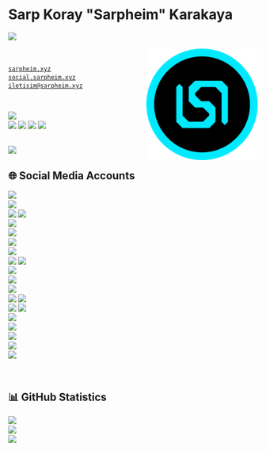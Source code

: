 # Sarp Koray "Sarpheim" Karakaya
[<img src="https://readme-typing-svg.herokuapp.com?font=Rubik&weight=500&pause=1000&color=00EAFF&width=500&lines=Former+Streamer;Part+Time+Developer;Former+National+Alpine+Skier;TED+Ankara+College+Foundation+Private+High+School+'25;METU+Civil+Engineering+'29">](#)

<img align="right" width="225" src="assets/Sarpheim.png">

<br>

<code>[sarpheim.xyz](https://www.sarpheim.xyz)</code>
<br>
<code>[social.sarpheim.xyz](https://social.sarpheim.xyz)</code>
<br>
<code>[iletisim@sarpheim.xyz](mailto:iletisim@sarpheim.xyz)</code>

<br>

[<img src="https://img.shields.io/twitch/status/sarpheim">](#)
<br>
[<img src="https://visitor-badge.laobi.icu/badge?page_id=Sarpheim.sarpheim">](#)
[<img src="https://img.shields.io/github/followers/Sarpheim">](#)
[<img src="https://img.shields.io/github/stars/Sarpheim">](#)
[<img src="https://img.shields.io/github/sponsors/Sarpheim">](#)

<br>

<img src="https://lanyard.cnrad.dev/api/391539062823059457">

<br>

## 🌐 Social Media Accounts

[<img height="28" src="https://img.shields.io/badge/Website-252525?style=flat&logo=html5&logoColor=00EAFF">](https://www.sarpheim.xyz)
<br>
[<img height="28" src="https://img.shields.io/badge/Discord Server-252525?style=flat&logo=discord&logoColor=5865F2">](https://discord.sarpheim.xyz)
<br>
[<img height="28" src="https://img.shields.io/badge/Facebook Profile-252525?style=flat&logo=facebook&logoColor=0865FE">](https://www.facebook.com/Sarpheim)
[<img height="28" src="https://img.shields.io/badge/Facebook Group-252525?style=flat&logo=facebook&logoColor=0865FE">](https://www.facebook.com/SarpheimAilesi)
<br>
[<img height="28" src="https://img.shields.io/badge/GitHub Profile-252525?style=flat&logo=github&logoColor=0D1117">](https://github.com/Sarpheim)
<br>
[<img height="28" src="https://img.shields.io/badge/Instagram Profile-252525?style=flat&logo=instagram&logoColor=DB4E6E">](https://www.instagram.com/Sarpheim)
<br>
[<img height="28" src="https://img.shields.io/badge/Kick Profile-252525?style=flat&logo=kick&logoColor=53FC18">](https://www.kick.com/Sarpheim)
<br>
[<img height="28" src="https://img.shields.io/badge/Pinterest Profile-252525?style=flat&logo=pinterest&logoColor=E60528">](https://www.pinterest.com/Sarpheim)
<br>
[<img height="28" src="https://img.shields.io/badge/Reddit Profile-252525?style=flat&logo=reddit&logoColor=FF4500">](https://www.reddit.com/user/Sarpheim)
[<img height="28" src="https://img.shields.io/badge/Reddit Community-252525?style=flat&logo=reddit&logoColor=FF4500">](https://www.reddit.com/r/SarpheimAilesi/)
<br>
[<img height="28" src="https://img.shields.io/badge/Snapchat Profile-252525?style=flat&logo=snapchat&logoColor=FFFC00">](https://www.snapchat.com/add/sarpheim)
<br>
[<img height="28" src="https://img.shields.io/badge/SoundCloud Profile-252525?style=flat&logo=soundcloud&logoColor=FF5500">](https://soundcloud.com/sarpheim)
<br>
[<img height="28" src="https://img.shields.io/badge/Spotify Profile-252525?style=flat&logo=spotify&logoColor=1ED760">](https://open.spotify.com/user/sarpkoraykrky)
<br>
[<img height="28" src="https://img.shields.io/badge/Steam Profile-252525?style=flat&logo=steam&logoColor=171D25">](https://steamcommunity.com/id/Sarpheim)
[<img height="28" src="https://img.shields.io/badge/Steam Group-252525?style=flat&logo=steam&logoColor=171D25">](https://steamcommunity.com/groups/SarpheimAilesi)
<br>
[<img height="28" src="https://img.shields.io/badge/Telegram Profile-252525?style=flat&logo=telegram&logoColor=30A3E6">](https://t.me/Sarpheim)
[<img height="28" src="https://img.shields.io/badge/Telegram Channel-252525?style=flat&logo=telegram&logoColor=30A3E6">](https://t.me/SarpheimAilesi)
<br>
[<img height="28" src="https://img.shields.io/badge/Threads Profile-252525?style=flat&logo=threads&logoColor=000000">](https://www.threads.net/@sarpheim)
<br>
[<img height="28" src="https://img.shields.io/badge/Twitch Channel-252525?style=flat&logo=twitch&logoColor=9146FF">](https://www.twitch.tv/Sarpheim)
<br>
[<img height="28" src="https://img.shields.io/badge/VSCO Profile-252525?style=flat&logo=vsco&logoColor=000000">](https://vsco.co/sarpheim0/gallery)
<br>
[<img height="28" src="https://img.shields.io/badge/X Profile-252525?style=flat&logo=x&logoColor=000000">](https://twitter.com/Sarpheim)
<br>
[<img height="28" src="https://img.shields.io/badge/YouTube Channel-252525?style=flat&logo=youtube&logoColor=FF0000">](https://youtube.com/c/Sarpheim?sub_confirmation=1)

<br>

## 📊 GitHub Statistics

[<img src="https://github-readme-stats.vercel.app/api/top-langs/?username=sarpheim&theme=github_dark&show_icons=true&layout=compact">](#)
<br>
[<img src="https://github-readme-stats.vercel.app/api?username=sarpheim&theme=github_dark&show_icons=true">](#)
<br>
[<img src="https://github-readme-streak-stats.herokuapp.com?user=sarpheim&theme=github-dark-blue">](#)
